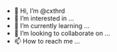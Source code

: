 - 👋 Hi, I’m @cxthrd
- 👀 I’m interested in ...
- 🌱 I’m currently learning ...
- 💞️ I’m looking to collaborate on ...
- 📫 How to reach me ...

<!---
cxthrd/cxthrd is a ✨ special ✨ repository because its `README.md` (this file) appears on your GitHub profile.
You can click the Preview link to take a look at your changes.
--->
